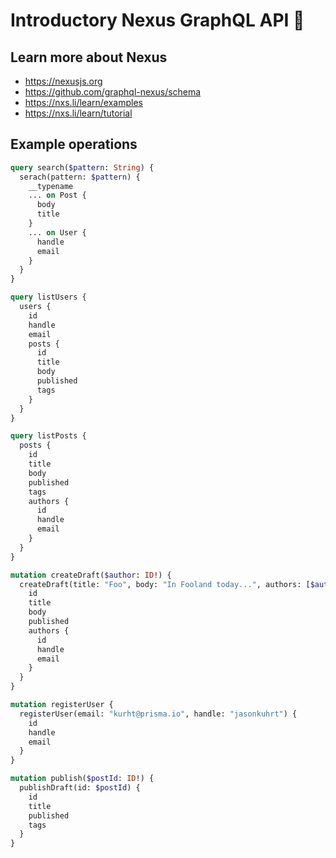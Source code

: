# Introductory Nexus GraphQL API 👋

## Learn more about Nexus

- https://nexusjs.org
- https://github.com/graphql-nexus/schema
- https://nxs.li/learn/examples
- https://nxs.li/learn/tutorial

## Example operations

```graphql
query search($pattern: String) {
  serach(pattern: $pattern) {
    __typename
    ... on Post {
      body
      title
    }
    ... on User {
      handle
      email
    }
  }
}

query listUsers {
  users {
    id
    handle
    email
    posts {
      id
      title
      body
      published
      tags
    }
  }
}

query listPosts {
  posts {
    id
    title
    body
    published
    tags
    authors {
      id
      handle
      email
    }
  }
}

mutation createDraft($author: ID!) {
  createDraft(title: "Foo", body: "In Fooland today...", authors: [$author]) {
    id
    title
    body
    published
    authors {
      id
      handle
      email
    }
  }
}

mutation registerUser {
  registerUser(email: "kurht@prisma.io", handle: "jasonkuhrt") {
    id
    handle
    email
  }
}

mutation publish($postId: ID!) {
  publishDraft(id: $postId) {
    id
    title
    published
    tags
  }
}
```
